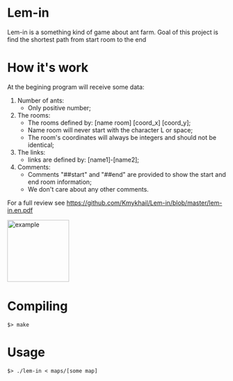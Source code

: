 # Lem-in
Lem-in is a something kind of game about ant farm. Goal of this project is find the shortest path from start room to the end
# How it's work
At the begining program will receive some data:
1) Number of ants:
      - Only positive number;
2) The rooms:
      - The rooms defined by: [name room] [coord_x] [coord_y];
      - Name room will never start with the character L or space;
      - The room's coordinates will always be integers and should not be identical;
3) The links:
      - links are defined by: [name1]-[name2];
4) Comments:
      - Comments "##start" and "##end" are provided to show the start and end room information;
      - We don't care about any other comments.
      
For a full review see https://github.com/Kmykhail/Lem-in/blob/master/lem-in.en.pdf

<img width="142" alt="example" src="https://user-images.githubusercontent.com/31519926/42514779-df2fce1a-8462-11e8-9d5a-40b43229e54d.png">

# Compiling
```
$> make
```
# Usage
```
$> ./lem-in < maps/[some map]
```
